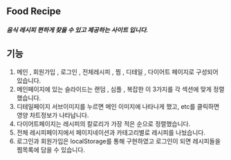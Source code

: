 
## Food Recipe

##### 음식 레시피 편하게 찾을 수 있고 제공하는 사이트 입니다.

## 기능

1. 메인 , 회원가입 , 로그인 , 전체레시피 , 찜 , 디테일 , 다이어트 페이지로 구성되어 있습니다.
2. 메인페이지에 있는  슬라이드는 랜덤 , 심플 , 복잡한 이 3가지를 각 섹션에 맞게 정렬했습니다.
3. 디테일페이지 서브이미지를 누르면 메인 이미지에 나타나게 했고, etc를 클릭하면 영양 차트정보가 나타납니다.
4. 다이어트페이지는 레시피의 칼로리가 가장 적은 순으로 정렬했습니다.
5. 전체 레시피페이지에서 페이지네이션과 카테고리별로 레시피를 나눴습니다.
6. 로그인과 회원가입은 localStorage를 통해 구현하였고 로그인이 되면 레시피들을 찜목록에 담을 수 있습니다.



